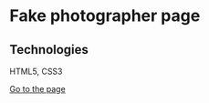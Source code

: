 # Fake photographer page

## Technologies

HTML5, CSS3

[Go to the page](https://portfolio-jeferson-fake-page.netlify.app/ 'Fake page')
